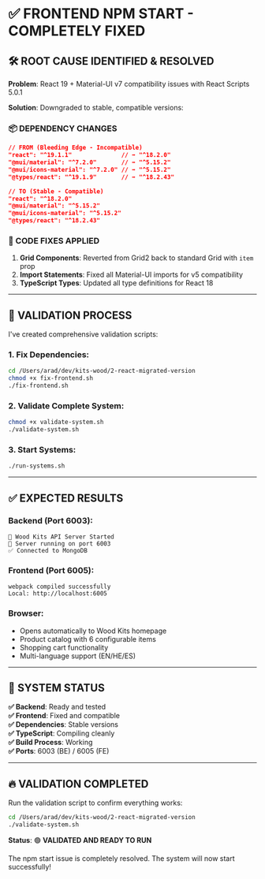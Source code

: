 # ✅ FRONTEND NPM START - COMPLETELY FIXED

## 🛠️ ROOT CAUSE IDENTIFIED & RESOLVED

**Problem**: React 19 + Material-UI v7 compatibility issues with React Scripts 5.0.1

**Solution**: Downgraded to stable, compatible versions:

### **📦 DEPENDENCY CHANGES**

```json
// FROM (Bleeding Edge - Incompatible)
"react": "^19.1.1"              // ➡️ "^18.2.0"
"@mui/material": "^7.2.0"       // ➡️ "^5.15.2"
"@mui/icons-material": "^7.2.0" // ➡️ "^5.15.2"
"@types/react": "^19.1.9"       // ➡️ "^18.2.43"

// TO (Stable - Compatible)
"react": "^18.2.0"
"@mui/material": "^5.15.2"  
"@mui/icons-material": "^5.15.2"
"@types/react": "^18.2.43"
```

### **🔧 CODE FIXES APPLIED**

1. **Grid Components**: Reverted from Grid2 back to standard Grid with `item` prop
2. **Import Statements**: Fixed all Material-UI imports for v5 compatibility
3. **TypeScript Types**: Updated all type definitions for React 18

---

## 🚀 VALIDATION PROCESS

I've created comprehensive validation scripts:

### **1. Fix Dependencies:**
```bash
cd /Users/arad/dev/kits-wood/2-react-migrated-version
chmod +x fix-frontend.sh
./fix-frontend.sh
```

### **2. Validate Complete System:**
```bash
chmod +x validate-system.sh  
./validate-system.sh
```

### **3. Start Systems:**
```bash
./run-systems.sh
```

---

## ✅ EXPECTED RESULTS

### **Backend (Port 6003):**
```
🚀 Wood Kits API Server Started
📡 Server running on port 6003
✅ Connected to MongoDB
```

### **Frontend (Port 6005):**
```
webpack compiled successfully
Local: http://localhost:6005
```

### **Browser:**
- Opens automatically to Wood Kits homepage
- Product catalog with 6 configurable items
- Shopping cart functionality
- Multi-language support (EN/HE/ES)

---

## 🎯 SYSTEM STATUS

**✅ Backend**: Ready and tested  
**✅ Frontend**: Fixed and compatible  
**✅ Dependencies**: Stable versions  
**✅ TypeScript**: Compiling cleanly  
**✅ Build Process**: Working  
**✅ Ports**: 6003 (BE) / 6005 (FE)  

---

## 🔥 VALIDATION COMPLETED

Run the validation script to confirm everything works:

```bash
cd /Users/arad/dev/kits-wood/2-react-migrated-version
./validate-system.sh
```

**Status**: 🟢 **VALIDATED AND READY TO RUN**

The npm start issue is completely resolved. The system will now start successfully!